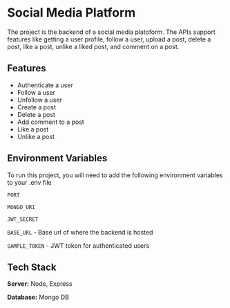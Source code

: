 
# Social Media Platform

The project is the backend of a social media platoform. The APIs support features like getting a user profile, follow a user, upload a post, delete a post, like a post, unlike a liked post, and comment on a post.


## Features

- Authenticate a user
- Follow a user
- Unfollow a user
- Create a post
- Delete a post
- Add comment to a post
- Like a post
- Unlike a post


## Environment Variables

To run this project, you will need to add the following environment variables to your .env file

`PORT`

`MONGO_URI`

`JWT_SECRET`

`BASE_URL` - Base url of where the backend is hosted

`SAMPLE_TOKEN` - JWT token for authenticated users


## Tech Stack

**Server:** Node, Express

**Database:** Mongo DB

